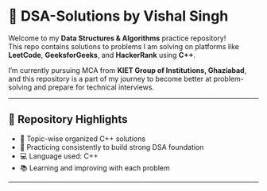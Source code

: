 # 🚀 DSA-Solutions by Vishal Singh

Welcome to my **Data Structures & Algorithms** practice repository!  
This repo contains solutions to problems I am solving on platforms like **LeetCode**, **GeeksforGeeks**, and **HackerRank** using **C++**.

I’m currently pursuing MCA from **KIET Group of Institutions, Ghaziabad**, and this repository is a part of my journey to become better at problem-solving and prepare for technical interviews.

---

## 📌 Repository Highlights

- 📁 Topic-wise organized C++ solutions
- 🔁 Practicing consistently to build strong DSA foundation
- 💻 Language used: C++
- 📚 Learning and improving with each problem

---


